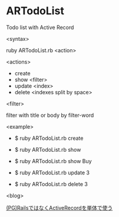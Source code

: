 # ARTodoList
Todo list with Active Record

&lt;syntax&gt;

ruby ARTodoList.rb &lt;action&gt;

&lt;actions&gt;

- create
- show &lt;filter&gt;
- update &lt;index&gt;
- delete &lt;indexes split by space&gt;
 
&lt;filter&gt;

filter with title or body by filter-word

&lt;example&gt;

- $ ruby ARTodoList.rb create 

- $ ruby ARTodoList.rb show

- $ ruby ARTodoList.rb show Buy

- $ ruby ARTodoList.rb update 3 

- $ ruby ARTodoList.rb delete 3

&lt;blog&gt;

[(PG)RailsではなくActiveRecordを単体で使う](https://www.masawa200ok.net/2018/02/26/pgrails%e3%81%a7%e3%81%af%e3%81%aa%e3%81%8factiverecord%e3%82%92%e5%8d%98%e4%bd%93%e3%81%a7%e4%bd%bf%e3%81%86/)
